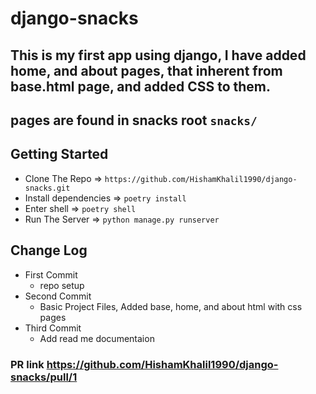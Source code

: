 # django-snacks
## This is my first app using django, I have added home, and about pages, that inherent from base.html page, and added CSS to them.
## pages are found in snacks root `snacks/`
## Getting Started
- Clone The Repo => `https://github.com/HishamKhalil1990/django-snacks.git`
- Install dependencies => `poetry install`
- Enter shell => `poetry shell`
- Run The Server => `python manage.py runserver`
## Change Log
- First Commit 
    - repo setup
- Second Commit 
    - Basic Project Files, Added base, home, and about html with css pages
- Third Commit
    - Add read me documentaion
### PR link https://github.com/HishamKhalil1990/django-snacks/pull/1